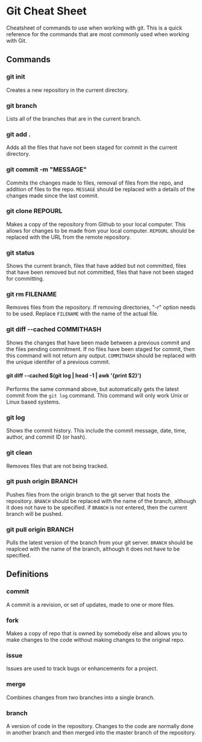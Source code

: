 # Git Cheat Sheet
Cheatsheet of commands to use when working with git. This is a quick reference for the commands that are most commonly used when working with Git.

## Commands

### git init
Creates a new repository in the current directory. 

### git branch
Lists all of the branches that are in the current branch. 

### git add . 
Adds all the files that have not been staged for commit in the current directory. 

### git commit -m "MESSAGE" 
Commits the changes made to files, removal of files from the repo, and addition of files to the repo. ```MESSAGE``` should be replaced with a details of the changes made since the last commit.

### git clone REPOURL
Makes a copy of the repository from Github to your local computer. This allows for changes to be made from your local computer. ```REPOURL``` should be replaced with the URL from the remote repository.

### git status 
Shows the current branch, files that have added but not committed, files that have been removed but not committed, files that have not been staged for committing. 

### git rm FILENAME
Removes files from the repository. If removing directories, "-r" option needs to be used. Replace ```FILENAME``` with the name of the actual file. 

### git diff --cached COMMITHASH
Shows the changes that have been made between a previous commit and the files pending commitment. If no files have been staged for commit, then this command will not return any output.  ```COMMITHASH``` should be replaced with the unique identifer of a previous commit.

#### git diff --cached $(git log | head -1 | awk '{print $2}')
Performs the same command above, but automatically gets the latest commit from the ```git log``` command. This command will only work Unix or Linux based systems.

### git log 
Shows the commit history. This include the commit message, date, time, author, and commit ID (or hash). 

### git clean
Removes files that are not being tracked.

### git push origin BRANCH
Pushes files from the origin branch to the git server that hosts the repository.  ```BRANCH``` should be replaced with the name of the branch, although it does not have to be specified. if ```BRANCH``` is not entered, then the current branch will be pushed.

### git pull origin BRANCH
Pulls the latest version of the branch from your git server. ```BRANCH``` should be reaplced with the name of the branch, although it does not have to be specified.


## Definitions

### commit
A commit is a revision, or set of updates, made to one or more files.

### fork
Makes a copy of repo that is owned by somebody else and allows you to make changes to the code without making changes to the original repo.

### issue
Issues are used to track bugs or enhancements for a project.

### merge
Combines changes from two branches into a single branch.

### branch
A version of code in the repository. Changes to the code are normally done in another branch and then merged into the master branch of the repository.
